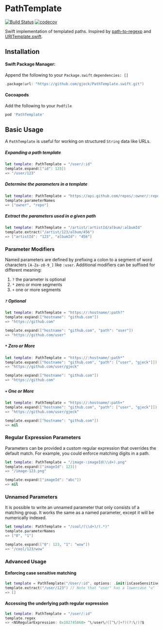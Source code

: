 # PathTemplate
[![Build Status](https://travis-ci.org/gjeck/PathTemplate.swift.svg?branch=master)](https://travis-ci.org/gjeck/PathTemplate.swift)
[![codecov](https://codecov.io/gh/gjeck/PathTemplate.swift/branch/master/graph/badge.svg)](https://codecov.io/gh/gjeck/PathTemplate.swift)

Swift implementation of templated paths. Inspired by [path-to-regexp](https://github.com/pillarjs/path-to-regexp) and [URITemplate.swift](https://github.com/kylef/URITemplate.swift).

## Installation

#### Swift Package Manager:
Append the following to your `Package.swift` `dependencies: []`
```swift
.package(url: "https://github.com/gjeck/PathTemplate.swift.git")
```

#### Cocoapods
Add the following to your `Podfile`
```ruby
pod 'PathTemplate'
```

## Basic Usage
A `PathTemplate` is useful for working on structured `String` data like URLs.

##### Expanding a path template
```swift
let template: PathTemplate = "/user/:id"
template.expand(["id": 123])
=> "/user/123"
```

##### Determine the parameters in a template
```swift
let template: PathTemplate = "https://api.github.com/repos/:owner/:repo/"
template.parameterNames
=> ["owner", "repo"]
```

##### Extract the parameters used in a given path
```swift
let template: PathTemplate = "/artist/:artistId/album/:albumId"
template.extract("/artist/123/album/456")
=> ["artistId": "123", "albumId": "456"]
```

### Parameter Modifiers
Named parameters are defined by prefixing a colon to a segment of word characters `[A-Za-z0-9_]` like `:user`.
Additional modifiers can be suffixed for different meaning:
1. `?` the parameter is optional
2. `*` zero or more segments
3. `+` one or more segments

##### `?` Optional
```swift
let template: PathTemplate = "https://:hostname/:path?"
template.expand(["hostname": "github.com"])
=> "https://github.com"

template.expand(["hostname": "github.com", "path": "user"])
=> "https://github.com/user"
```

##### `*` Zero or More
```swift
let template: PathTemplate = "https://:hostname/:path*"
template.expand(["hostname": "github.com", "path": ["user", "gjeck"]])
=> "https://github.com/user/gjeck"

template.expand(["hostname": "github.com"])
=> "https://github.com"
```

##### `+` One or More
```swift
let template: PathTemplate = "https://:hostname/:path+"
template.expand(["hostname": "github.com", "path": ["user", "gjeck"]])
=> "https://github.com/user/gjeck"

template.expand(["hostname": "github.com"])
=> nil
```

### Regular Expression Parameters
Parameters can be provided a custom regular expression that overrides the default match. For example, you could enforce matching digits in a path.
```swift
let template: PathTemplate = "/image-:imageId(\\d+).png"
template.expand(["imageId": 123])
=> "/image-123.png"

template.expand(["imageId": "abc"])
=> nil
```

### Unnamed Parameters
It is possible to write an unnamed parameter that only consists of a matching group. It works the same as a named parameter, except it will be numerically indexed.
```swift
let template: PathTemplate = "/cool/(\\d+)/(.*)"
template.parameterNames
=> ["0", "1"]

template.expand(["0": 123, "1": "wow"])
=> "/cool/123/wow"
```

### Advanced Usage

#### Enforcing case sensitive matching
```swift
let template = PathTemplate("/User/:id", options: .init(isCaseSensitive: true))
template.extract("/user/123") // Note that "user" has a lowercase "u"
=> [] 
```

#### Accessing the underlying path regular expression
```swift
let template: PathTemplate = "/user/:id"
template.regex
=> <NSRegularExpression: 0x102745860> ^\/user\/([^\/]+?)(?:\/)?$
```
